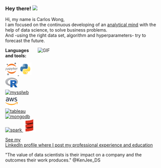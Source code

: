 ### Hey there! <img src="https://media.giphy.com/media/hvRJCLFzcasrR4ia7z/giphy.gif" width="25px">

Hi, my name is Carlos Wong,<br/>
I am focused on the continuous developing of an [analytical mind](analytics/) with the help of data science, to solve business problems. <br/> 
And -using the right data set, algorithm and hyperparameters- try to forecast the future.

<img align="right" alt="GIF" src="https://github.com/abhisheknaiidu/abhisheknaiidu/blob/master/code.gif?raw=true" width="400" height="290" />

**Languages and tools:**  

<!--
<code><img height="40" src="https://raw.githubusercontent.com/github/explore/80688e429a7d4ef2fca1e82350fe8e3517d3494d/topics/python/python.png"></code>
<br/>
-->
<a href="https://jupyter.org" target="_blank"> <img src="https://raw.githubusercontent.com/devicons/devicon/master/icons/jupyter/jupyter-original-wordmark.svg" alt="aws" width="40" height="40"/> </a>
<a href="https://www.python.org" target="_blank"> <img src="https://raw.githubusercontent.com/devicons/devicon/master/icons/python/python-original.svg" alt="python" width="40" height="40"/> </a>
<a href="https://cran.r-project.org" target="_blank"> <img src="https://raw.githubusercontent.com/devicons/devicon/master/icons/r/r-original.svg" alt="aws" width="40" height="40"/> </a>
<a href="https://www.mysql.com/products/workbench/" target="_blank"> <img src="https://github.com/mysql/mysql-workbench/blob/8.0/images/icons/MySQLWorkbench-256.png" alt="mysqlwb" width="40" height="40"/> </a>
<a href="https://aws.amazon.com" target="_blank"> <img src="https://raw.githubusercontent.com/devicons/devicon/master/icons/amazonwebservices/amazonwebservices-original-wordmark.svg" alt="aws" width="40" height="40"/> </a>
<a href="https://www.tableau.com" target="_blank"> <img src="https://camo.githubusercontent.com/8b08e01db72ef188a00eb19bb8b9ec94c9646ed818b1c3f9ee443dc8947e842b/68747470733a2f2f63646e2e737667706f726e2e636f6d2f6c6f676f732f7461626c6561752d69636f6e2e737667" alt="tableau" width="40" height="40"/> </a>
<a href="https://www.mongodb.com/" target="_blank"> <img src="https://github.com/mongodb-js/leaf/blob/master/mongodb-leaf.svg" alt="mongodb" width="40" height="40"/>
<a href="https://spark.apache.org" target="_blank"> <img src="https://github.com/valohai/ml-logos/blob/master/spark.svg" alt="spark" width="40" height="40"/> </a>
<a href="https://www.scala-lang.org" target="_blank"> <img src="https://raw.githubusercontent.com/devicons/devicon/master/icons/scala/scala-original.svg" alt="scala" width="40" height="40"/> </a>


[See my LinkedIn profile where I post my professional experience and education](https://www.linkedin.com/in/carlos-wong-306baa9/)  

"The value of data scientists is their impact on a company and the outcomes their work produces." @KenJee_DS

<!--
**akimwong/akimwong** is a ✨ _special_ ✨ repository because its `README.md` (this file) appears on your GitHub profile.

Here are some ideas to get you started:

- 🔭 I’m currently working on ...
- 🌱 I’m currently learning ...
- 👯 I’m looking to collaborate on ...
- 🤔 I’m looking for help with ...
- 💬 Ask me about ...
- 📫 How to reach me: ...
- 😄 Pronouns: ...
- ⚡ Fun fact: ...
-->
